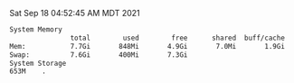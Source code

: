 Sat Sep 18 04:52:45 AM MDT 2021
```bash
System Memory
               total        used        free      shared  buff/cache   available
Mem:           7.7Gi       848Mi       4.9Gi       7.0Mi       1.9Gi       6.5Gi
Swap:          7.6Gi       400Mi       7.3Gi
System Storage
653M	.
```
```bash
